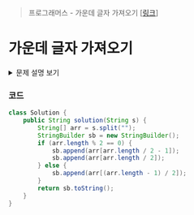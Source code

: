 > 프로그래머스 - 가운데 글자 가져오기 [[링크](https://school.programmers.co.kr/learn/courses/30/lessons/12903)]

# 가운데 글자 가져오기

<details markdown="1">
<summary>문제 설명 보기</summary>
<img src = "https://user-images.githubusercontent.com/86038910/186123902-539c1c64-e9bb-437b-a7fb-da07b81b6af0.png">
</details>

### 코드
```java
class Solution {
    public String solution(String s) {
        String[] arr = s.split("");
        StringBuilder sb = new StringBuilder();
        if (arr.length % 2 == 0) {
            sb.append(arr[arr.length / 2 - 1]);
            sb.append(arr[arr.length / 2]);
        } else {
            sb.append(arr[(arr.length - 1) / 2]);
        } 
        return sb.toString();
    }
}
```
